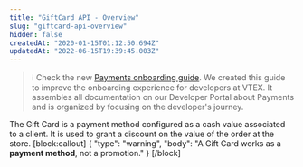 ```yaml
---
title: "GiftCard API - Overview"
slug: "giftcard-api-overview"
hidden: false
createdAt: "2020-01-15T01:12:50.694Z"
updatedAt: "2022-06-15T19:39:45.003Z"
---
```

>ℹ️ Check the new [Payments onboarding guide](https://developers.vtex.com/vtex-rest-api/docs/payments-overview). We created this guide to improve the onboarding experience for developers at VTEX. It assembles all documentation on our Developer Portal about Payments and is organized by focusing on the developer's journey.

The Gift Card is a payment method configured as a cash value associated to a client. It is used to grant a discount on the value of the order at the store.
[block:callout]
{
  "type": "warning",
  "body": "A Gift Card works as a **payment method**, not a promotion."
}
[/block]